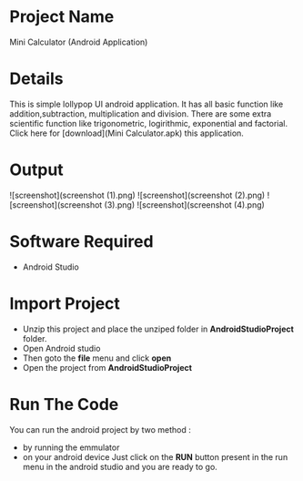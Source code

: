 # Project Name
Mini Calculator (Android Application)

# Details
This is simple lollypop UI android application. It has all basic function like addition,subtraction, multiplication and division. There are some extra scientific function like trigonometric, logirithmic, exponential and factorial.
Click here for [download](Mini Calculator.apk) this application.

# Output
![screenshot](screenshot (1).png) ![screenshot](screenshot (2).png) ![screenshot](screenshot (3).png) ![screenshot](screenshot (4).png)

# Software Required
* Android Studio

# Import Project
* Unzip this project and place the unziped folder in **AndroidStudioProject** folder.
* Open Android studio
* Then goto the **file** menu and click **open**
* Open the project from **AndroidStudioProject**

# Run The Code
You can run the android project by two method :
* by running the emmulator
* on your android device
Just click on the **RUN** button present in the run menu in the android studio and you are ready to go.
